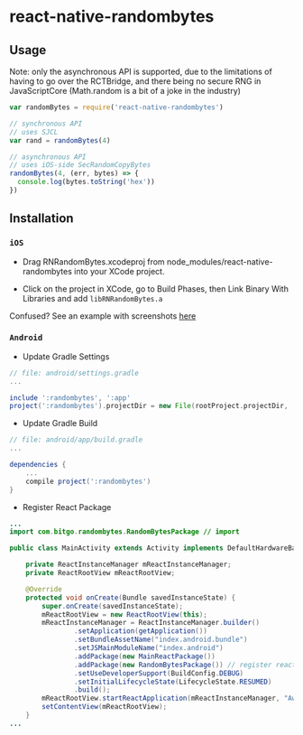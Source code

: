 # react-native-randombytes

## Usage

Note: only the asynchronous API is supported, due to the limitations of having to go over the RCTBridge, and there being no secure RNG in JavaScriptCore (Math.random is a bit of a joke in the industry)

```js
var randomBytes = require('react-native-randombytes')

// synchronous API
// uses SJCL
var rand = randomBytes(4)

// asynchronous API
// uses iOS-side SecRandomCopyBytes
randomBytes(4, (err, bytes) => {
  console.log(bytes.toString('hex'))
})
```

## Installation

### `iOS`

* Drag RNRandomBytes.xcodeproj from node_modules/react-native-randombytes into your XCode project.

* Click on the project in XCode, go to Build Phases, then Link Binary With Libraries and add `libRNRandomBytes.a`

Confused? See an example with screenshots [here](http://facebook.github.io/react-native/docs/linking-libraries-ios.html#content)


### `Android`

* Update Gradle Settings

```gradle
// file: android/settings.gradle
...

include ':randombytes', ':app'
project(':randombytes').projectDir = new File(rootProject.projectDir, '../node_modules/react-native-randombytes/app')
```

* Update Gradle Build

```gradle
// file: android/app/build.gradle
...

dependencies {
    ...
    compile project(':randombytes')
}
```

* Register React Package

```java
...
import com.bitgo.randombytes.RandomBytesPackage // import

public class MainActivity extends Activity implements DefaultHardwareBackBtnHandler {

    private ReactInstanceManager mReactInstanceManager;
    private ReactRootView mReactRootView;

    @Override
    protected void onCreate(Bundle savedInstanceState) {
        super.onCreate(savedInstanceState);
        mReactRootView = new ReactRootView(this);
        mReactInstanceManager = ReactInstanceManager.builder()
                .setApplication(getApplication())
                .setBundleAssetName("index.android.bundle")
                .setJSMainModuleName("index.android")
                .addPackage(new MainReactPackage())
                .addPackage(new RandomBytesPackage()) // register react iconify package here
                .setUseDeveloperSupport(BuildConfig.DEBUG)
                .setInitialLifecycleState(LifecycleState.RESUMED)
                .build();
        mReactRootView.startReactApplication(mReactInstanceManager, "AwesomeProject", null);
        setContentView(mReactRootView);
    }
...

```
